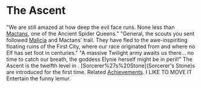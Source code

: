 # The Ascent

 "We are still amazed at how deep the evil face runs. None less than [Mactans](Mactans), one of the Ancient Spider Queens."
 "General, the scouts you sent followed [Malicia](Malicia's) and Mactans' trail. They have fled to the awe-inspiriting floating ruins of the First City, where our race originated from and where no Elf has set foot in centuries."
 "A massive Twilight army awaits us there... no time to catch our breath, the goddess Elynie herself might be in peril!"
The Ascent is the twelfth level in . [Sorcerer%27s%20Stone](Sorcerer's Stone)s are introduced for the first time.
Related [Achievements](Achievements).
 I LIKE TO MOVE IT Entertain the funny lemur.
